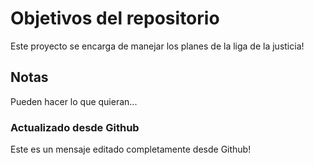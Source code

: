 # Objetivos del repositorio

Este proyecto se encarga de manejar los planes de la liga de la justicia!


## Notas
Pueden hacer lo que quieran...

### Actualizado desde Github
Este es un mensaje editado completamente desde Github!
